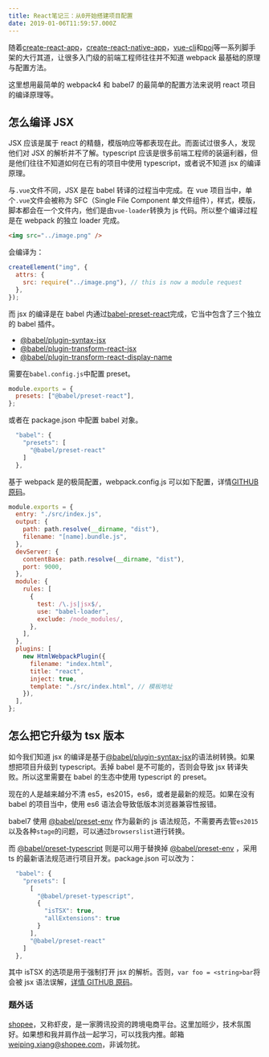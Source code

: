 ```yaml
---
title: React笔记三：从0开始搭建项目配置
date: 2019-01-06T11:59:57.000Z
---
```


随着[create-react-app](https://github.com/facebook/create-react-app)，[create-react-native-app](https://github.com/react-community/create-react-native-app)，[vue-cli](https://github.com/vuejs/vue-cli)和[poi](https://github.com/egoist/poi)等一系列脚手架的大行其道，让很多入门级的前端工程师往往并不知道 webpack 最基础的原理与配置方法。

这里想用最简单的 webpack4 和 babel7 的最简单的配置方法来说明 react 项目的编译原理等。

## 怎么编译 JSX

JSX 应该是属于 react 的精髓，模版响应等都表现在此。而面试过很多人，发现他们对 JSX 的解析并不了解。typescript 应该是很多前端工程师的装逼利器，但是他们往往不知道如何在已有的项目中使用 typescript，或者说不知道 jsx 的编译原理。

与`.vue`文件不同，JSX 是在 babel 转译的过程当中完成。在 vue 项目当中，单个`.vue`文件会被称为 SFC（Single File Component 单文件组件），样式，模版，脚本都会在一个文件内，他们是由`vue-loader`转换为 js 代码。所以整个编译过程是在 webpack 的独立 loader 完成。

```html
<img src="../image.png" />
```

会编译为：

```javascript
createElement("img", {
  attrs: {
    src: require("../image.png"), // this is now a module request
  },
});
```

而 jsx 的编译是在 babel 内通过[babel-preset-react](https://babeljs.io/docs/en/babel-preset-react)完成，它当中包含了三个独立的 babel 插件。

- [@babel/plugin-syntax-jsx](https://babeljs.io/docs/en/babel-plugin-syntax-jsx)
- [@babel/plugin-transform-react-jsx](https://babeljs.io/docs/en/babel-plugin-transform-react-jsx)
- [@babel/plugin-transform-react-display-name](https://babeljs.io/docs/en/babel-plugin-transform-react-display-name)

需要在`babel.config.js`中配置 preset。

```javascript
module.exports = {
  presets: ["@babel/preset-react"],
};
```

或者在 package.json 中配置 babel 对象。

```javascript
  "babel": {
    "presets": [
      "@babel/preset-react"
    ]
  },
```

基于 webpack 是的极简配置，webpack.config.js 可以如下配置，详情[GITHUB 原码](https://github.com/brandonxiang/example-react/tree/pure-webpack)。

```javascript
module.exports = {
  entry: "./src/index.js",
  output: {
    path: path.resolve(__dirname, "dist"),
    filename: "[name].bundle.js",
  },
  devServer: {
    contentBase: path.resolve(__dirname, "dist"),
    port: 9000,
  },
  module: {
    rules: [
      {
        test: /\.js|jsx$/,
        use: "babel-loader",
        exclude: /node_modules/,
      },
    ],
  },
  plugins: [
    new HtmlWebpackPlugin({
      filename: "index.html",
      title: "react",
      inject: true,
      template: "./src/index.html", // 模板地址
    }),
  ],
};
```

## 怎么把它升级为 tsx 版本

如今我们知道 jsx 的编译是基于[@babel/plugin-syntax-jsx](https://babeljs.io/docs/en/babel-plugin-syntax-jsx)的语法树转换。如果想把项目升级到 typescript。丢掉 babel 是不可能的，否则会导致 jsx 转译失败。所以这里需要在 babel 的生态中使用 typescript 的 preset。

现在的人是越来越分不清 es5，es2015，es6，或者是最新的规范。如果在没有 babel 的项目当中，使用 es6 语法会导致低版本浏览器兼容性报错。

babel7 使用 [@babel/preset-env](https://babeljs.io/docs/en/babel-preset-env) 作为最新的 js 语法规范，不需要再去管`es2015`以及各种`stage`的问题，可以通过`browserslist`进行转换。

而 [@babel/preset-typescript](https://babeljs.io/docs/en/babel-preset-typescript) 则是可以用于替换掉 [@babel/preset-env](https://babeljs.io/docs/en/babel-preset-env) ，采用 ts 的最新语法规范进行项目开发。package.json 可以改为：

```javascript
  "babel": {
    "presets": [
      [
        "@babel/preset-typescript",
        {
          "isTSX": true,
          "allExtensions": true
        }
      ],
      "@babel/preset-react"
    ]
  },
```

其中 isTSX 的选项是用于强制打开 jsx 的解析。否则，`var foo = <string>bar`将会被 jsx 语法误解，[详情 GITHUB 原码](https://github.com/brandonxiang/example-react)。

### 题外话

[shopee](https://shopee.cn/)，又称虾皮，是一家腾讯投资的跨境电商平台。这里加班少，技术氛围好。如果想和我并肩作战一起学习，可以找我内推。邮箱[weiping.xiang@shopee.com](mailto:weiping.xiang@shopee.com)，非诚勿扰。
